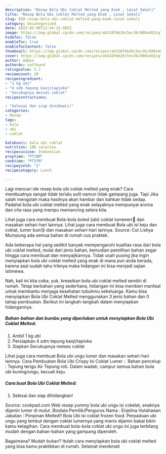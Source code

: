 ```yaml
---
description: "Resep Bola Ubi Coklat Melted yang Enak , Lezat Sekali"
title: "Resep Bola Ubi Coklat Melted yang Enak , Lezat Sekali"
slug: 858-resep-bola-ubi-coklat-melted-yang-enak-lezat-sekali
category: Uncategorized
date: 2023-02-06T12:44:12.605Z
image: https://img-global.cpcdn.com/recipes/ab318fb626c5ec36/680x482cq70/bola-ubi-coklat-melted-foto-resep-utama.jpg
hideToc: false
enableToc: true
enableTocContent: false
thumbnail: https://img-global.cpcdn.com/recipes/ab318fb626c5ec36/680x482cq70/bola-ubi-coklat-melted-foto-resep-utama.jpg
cover: https://img-global.cpcdn.com/recipes/ab318fb626c5ec36/680x482cq70/bola-ubi-coklat-melted-foto-resep-utama.jpg
author: Admin
authorAv: notfound
ratingvalue: 3.3
reviewcount: 20
recipeingredient:
- "1 kg ubi"
- "4 sdm tepung kanjitapioka"
- "Secukupnya meises coklat"
recipeinstructions:

- "Selesai dan siap dinikmati!"
categories:
- Resep
tags:
- bola
- ubi
- coklat

katakunci: bola ubi coklat 
nutrition: 186 calories
recipecuisine: Indonesian
preptime: "PT18M"
cooktime: "PT37M"
recipeyield: "2"
recipecategory: Lunch

---
```



Lagi mencari ide resep bola ubi coklat melted yang enak? Cara membuatnya sangat tidak terlalu sulit namun tidak gampang juga. Tapi Jika salah mengolah maka hasilnya akan hambar dan bahkan tidak sedap. Padahal bola ubi coklat melted yang enak selayaknya mempunyai aroma dan cita rasa yang mampu memancing selera kita.


Lihat juga cara membuat Bola-bola boled (ubi) coklat lumeeerr🌰 dan masakan sehari-hari lainnya. Lihat juga cara membuat Bola ubi isi keju dan coklat, lumer bun😘 dan masakan sehari-hari lainnya. Source: Cut Listiya Mumpung ada semua bahan di rumah cus praktek.

Ada beberapa hal yang sedikit banyak mempengaruhi kualitas rasa dari bola ubi coklat melted, mulai dari jenis bahan, kemudian pemilihan bahan segar hingga cara membuat dan menyajikannya. Tidak usah pusing jika ingin menyiapkan bola ubi coklat melted yang enak di mana pun anda berada, karena asal sudah tahu triknya maka hidangan ini bisa menjadi sajian istimewa.


Nah, kali ini kita coba, yuk, kreasikan bola ubi coklat melted sendiri di rumah. Tetap berbahan yang sederhana, hidangan ini bisa memberi manfaat untuk membantu menjaga kesehatan tubuhmu sekeluarga. Kamu bisa menyiapkan Bola Ubi Coklat Melted menggunakan 3 jenis bahan dan 0 tahap pembuatan. Berikut ini langkah-langkah dalam menyiapkan hidangannya.

<!--inarticleads1-->

##### Bahan-bahan dan bumbu yang diperlukan untuk menyiapkan Bola Ubi Coklat Melted:

1. Ambil 1 kg ubi
1. Persiapkan 4 sdm tepung kanji/tapioka
1. Siapkan Secukupnya meises coklat


Lihat juga cara membuat Bola ubi ungu lumer dan masakan sehari-hari lainnya. Cara Pembuatan Bola Ubi Crispy Isi Coklat Lumer :. Bahan pencelup : Tepung terigu Air Tepung roti. Dalam wadah, campur semua bahan bola ubi kuning/ungu, kecuali keju. 

<!--inarticleads2-->

##### Cara buat Bola Ubi Coklat Melted:


1. Selesai dan siap dihidangkan!

Source: cookpad.com Web resep yummy bola ubi ungu isi cokelat, enaknya dijamin lumer di mulut. Biodata Pemilik/Pengurus Nama : Enjelina Hutahaean Jabatan : Pimpinan Melted!! Bola Ubi isi coklat frozen food. Perpaduan ubi ungu yang lembut dengan coklat lumernya yang manis dijamin bakal bikin kamu ketagihan. Cara membuat bola-bola coklat ubi ungu ini juga terbilang mudah dengan bahan-bahan yang gampang diperoleh. 

Bagaimana? Mudah bukan? Itulah cara menyiapkan bola ubi coklat melted yang bisa kamu praktikkan di rumah. Selamat menikmati

